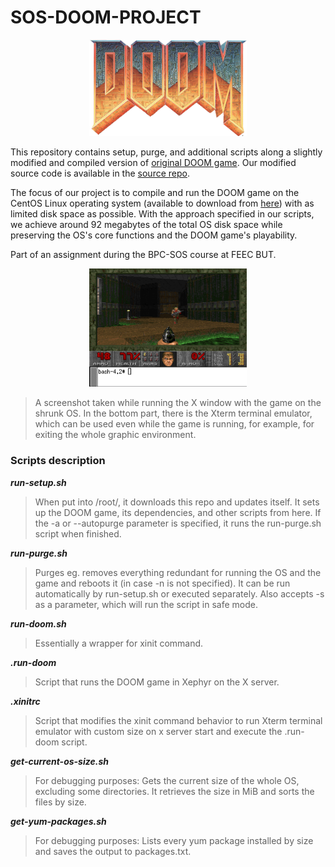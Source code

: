 # SOS-DOOM-PROJECT

<p align="center">
  <img src="doom-logo-ds.png" alt="DOOM game logo" style="width: 50%;" />
</p>

This repository contains setup, purge, and additional scripts along a slightly modified and compiled version of [original DOOM game](https://github.com/id-Software/DOOM). Our modified source code is available in the [source repo](https://github.com/kubikulek231/SOS-DOOM-SOURCE).

The focus of our project is to compile and run the DOOM game on the CentOS Linux operating system (available to download from [here](https://www.centos.org/download/)) with as limited disk space as possible. With the approach specified in our scripts, we achieve around 92 megabytes of the total OS disk space while preserving the OS's core functions and the DOOM game's playability.

Part of an assignment during the BPC-SOS course at FEEC BUT.

<p align="center">
  <img src="doom-game.png" alt="DOOM game screenshot" style="width: 50%;" />
</p>

> A screenshot taken while running the X window with the game on the shrunk OS. In the bottom part, there is the Xterm terminal emulator, which can be used even while the game is running, for example, for exiting the whole graphic environment.

### Scripts description ###

***run-setup.sh***
> When put into /root/, it downloads this repo and updates itself. It sets up the DOOM game, its dependencies, and other scripts from here. If the -a or --autopurge parameter is specified, it runs the run-purge.sh script when finished.

***run-purge.sh***
> Purges eg. removes everything redundant for running the OS and the game and reboots it (in case -n is not specified). It can be run automatically by run-setup.sh or executed separately. Also accepts -s as a parameter, which will run the script in safe mode.

***run-doom.sh***
> Essentially a wrapper for xinit command.

***.run-doom***
> Script that runs the DOOM game in Xephyr on the X server.

***.xinitrc***
> Script that modifies the xinit command behavior to run Xterm terminal emulator with custom size on x server start and execute the .run-doom script.

***get-current-os-size.sh***
> For debugging purposes: Gets the current size of the whole OS, excluding some directories. It retrieves the size in MiB and sorts the files by size.

***get-yum-packages.sh***
> For debugging purposes: Lists every yum package installed by size and saves the output to packages.txt.
